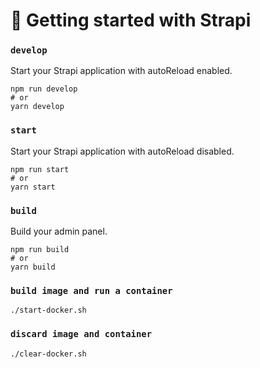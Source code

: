 # 🚀 Getting started with Strapi

### `develop`

Start your Strapi application with autoReload enabled.
```
npm run develop
# or
yarn develop
```

### `start`

Start your Strapi application with autoReload disabled.
```
npm run start
# or
yarn start
```

### `build`

Build your admin panel.

```
npm run build
# or
yarn build
```

### `build image and run a container`
```
./start-docker.sh
```

### `discard image and container`
```
./clear-docker.sh
```